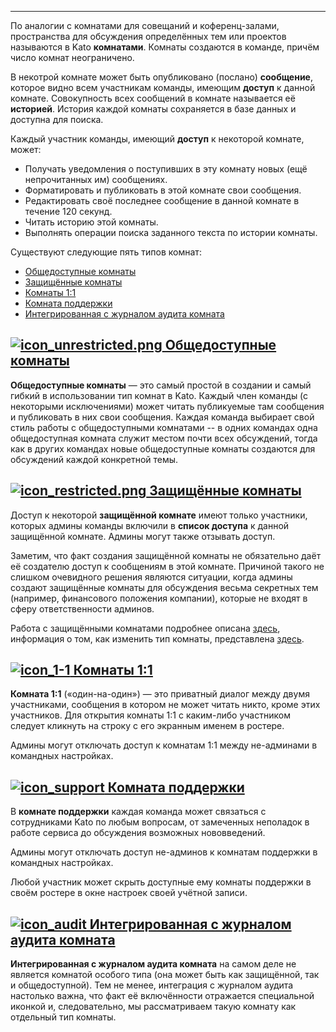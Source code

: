 ***

По аналогии с комнатами для совещаний и коференц-залами, пространства для обсуждения определённых тем или проектов называются в Kato **комнатами**. Комнаты создаются в команде, причём число комнат неограничено. 

В некотрой комнате может быть опубликовано (послано) **сообщение**, которое видно всем участникам команды, имеющим **доступ** к данной комнате. Совокупность всех сообщений в комнате называется её **историей**. История каждой комнаты сохраняется в базе данных и доступна для поиска.

Каждый участник команды, имеющий **доступ** к некоторой комнате, может: 

 - Получать уведомления о поступивших в эту комнату новых (ещё непрочитанных им) сообщениях.
 - Форматировать и публиковать в этой комнате свои сообщения.
 - Редактировать своё последнее сообщение в данной комнате в течение 120 секунд. 
 - Читать историю этой комнаты.
 - Выполнять операции поиска заданного текста по истории комнаты.
 
Существуют следующие пять типов комнат:

 - [Общедоступные комнаты](/articles/ru/rooms/room-types#unrestricted)
 - [Защищённые комнаты](/articles/ru/rooms/room-types#restricted)
 - [Комнаты 1:1](/articles/ru/rooms/room-types#1-1)
 - [Комната поддержки](/articles/ru/rooms/room-types#support)
 - [Интегрированная с журналом аудита комната](/articles/ru/rooms/room-types#audit-log)

## <a href="#unrestricted" name="unrestricted">![icon_unrestricted.png](https://s3.amazonaws.com/kato-share/c40a19803021fd1a9a2a7e0c1d5501b2db31191dacbe9dda631b6c943a6521bf/clip.png) Общедоступные комнаты</a>

**Общедоступные комнаты** — это самый простой в создании и самый гибкий в использовании тип комнат в Kato. Каждый член команды (с некоторыми исключениями) может читать публикуемые там сообщения и публиковать в них свои сообщения. Каждая команда выбирает свой стиль работы с общедоступными комнатами -- в одних командах одна общедоступная комната служит местом почти всех обсуждений, тогда как в других командах новые общедоступные комнаты создаются для обсуждений каждой конкретной темы.

## <a href="#restricted" name="restricted">![icon_restricted.png](https://s3.amazonaws.com/kato-share/b0ec7fb6ba4217471256c42a85225b1a82b5fb1967e754386b881b14a08591/clip.png) Защищённые комнаты</a>

Доступ к некоторой **защищённой комнате** имеют только участники, которых админы команды включили в **список доступа** к данной защищённой комнате. Админы могут также отзывать доступ.

Заметим, что факт создания защищённой комнаты не обязательно даёт её создателю доступ к сообщениям в этой комнате. Причиной такого не слишком очевидного решения являются ситуации, когда админы создают защищённые комнаты для обсуждения весьма секретных тем (например, финансового положения компании), которые не входят в сферу ответственности админов.

Работа с защищёнными комнатами подробнее описана [здесь](/articles/ru/power-users/restricted-rooms), информация о том, как изменить тип комнаты, представлена [здесь](/articles/ru/power-users/restricted-rooms#changing-room-access-type).

## <a href="#1-1" name="1-1">![icon_1-1](https://s3.amazonaws.com/kato-share/ab26984594a4d458fddcedfd5dcd648dac751415e57c45568811db9a856dd946/clip.png) Комнаты 1:1</a>

**Комната 1:1** («один-на-один») — это приватный диалог между двумя участниками, сообщения в котором не может читать никто, кроме этих участников. Для открытия комнаты 1:1 с каким-либо участником следует кликнуть на строку с его экранным именем в ростере.

Админы могут отключать доступ к комнатам 1:1 между не-админами в командных настройках. 

## <a href="#support" name="support">![icon_support](https://s3.amazonaws.com/kato-share/81bb199e41a8e4729cd4e1354aa2af9a611c2534a46be563149eda97cfb61954/clip.png) Комната поддержки</a>

В **комнате поддержки** каждая команда может связаться с сотрудниками Kato по любым вопросам, от замеченных неполадок в работе сервиса до обсуждения возможных нововведений. 

Админы могут отключать доступ не-админов к комнатам поддержки в командных настройках. 

Любой участник может скрыть доступные ему комнаты поддержки в своём ростере в окне настроек своей учётной записи.

## <a href="#audit-log" name="audit-log">![icon_audit](https://s3.amazonaws.com/kato-share/1ff1ab2420539f3d4d5b008f957e047bac4f06c45c9d08ebd288dc34975a965b/clip.png) Интегрированная с журналом аудита комната</a>

**Интегрированная с журналом аудита комната** на самом деле не является комнатой особого типа (она может быть как защищённой, так и общедоступной). Тем не менее, интеграция с журналом аудита настолько важна, что факт её включённости отражается специальной иконкой и, следовательно, мы рассматриваем такую комнату как отдельный тип комнаты.
